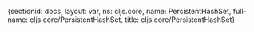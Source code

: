 {sectionid: docs, layout: var, ns: cljs.core, name: PersistentHashSet, full-name: cljs.core/PersistentHashSet,
  title: cljs.core/PersistentHashSet}
